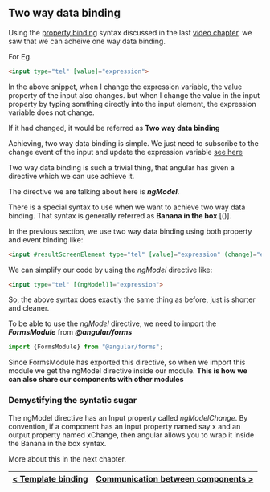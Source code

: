 ## Two way data binding

Using the [property binding](./chapter3.md) syntax discussed in the last [video chapter](https://web.microsoftstream.com/video/91de6338-d27f-480b-9079-aa8382142e6e?st=2165), we saw that we can acheive one way data binding.

For Eg.
```html
<input type="tel" [value]="expression">
```

In the above snippet, when I change the expression variable, the value property of the input also changes. but when I change the value in the input property by typing somthing directly into the input element, the expression variable does not change.

If it had changed, it would be referred as **Two way data binding**

Achieving, two way data binding is simple. We just need to subscribe to the change event of the input and update the expression variable [see here](https://web.microsoftstream.com/video/91de6338-d27f-480b-9079-aa8382142e6e?st=2428)

Two way data binding is such a trivial thing, that angular has given a directive which we can use achieve it.

The directive we are talking about here is ***ngModel***.

There is a special syntax to use when we want to achieve two way data binding. That syntax is generally referred as **Banana in the box** [()].

In the previous section, we use two way data binding using both property and event binding like:

```html
<input #resultScreenElement type="tel" [value]="expression" (change)="expression = resultScreenElement.value">
```

We can simplify our code by using the *ngModel* directive like:

```html
<input type="tel" [(ngModel)]="expression">
```

So, the above syntax does exactly the same thing as before, just is shorter and cleaner.

To be able to use the *ngModel* directive, we need to import the ***FormsModule*** from ***@angular/forms***

```ts
import {FormsModule} from "@angular/forms";
```

Since FormsModule has exported this directive, so when we import this module we get the ngModel directive inside our module. **This is how we can also share our components with other modules**

### Demystifying the syntatic sugar

The ngModel directive has an Input property called *ngModelChange*. By convention, if a component has an input property named say x and an output property named xChange, then angular allows you to wrap it inside the Banana in the box syntax.

More about this in the next chapter.

| [< Template binding](./chapter4.md) | [Communication between components >](./chapter6.md) |
| ----------------------------------- | --------------------------------------------------- |


